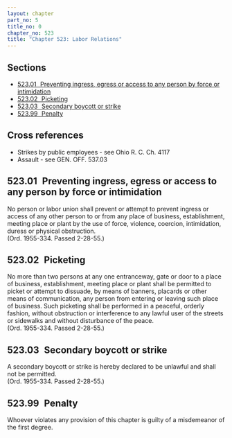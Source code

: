 ```yaml
---
layout: chapter
part_no: 5
title_no: 0
chapter_no: 523
title: "Chapter 523: Labor Relations"
---
```


## Sections

* [523.01   Preventing ingress, egress or access to any person by force or intimidation](#52301-preventing-ingress-egress-or-access-to-any-person-by-force-or-intimidation)
* [523.02   Picketing](#52302-picketing)
* [523.03   Secondary boycott or strike](#52303-secondary-boycott-or-strike)
* [523.99   Penalty](#52399-penalty)

## Cross references

* Strikes by public employees - see Ohio R. C. Ch. 4117
* Assault - see GEN. OFF. 537.03

## 523.01   Preventing ingress, egress or access to any person by force or intimidation

No person or labor union shall prevent or attempt to prevent ingress or
access of any other person to or from any place of business, establishment,
meeting place or plant by the use of force, violence, coercion, intimidation,
duress or physical obstruction.\
(Ord. 1955-334. Passed 2-28-55.)

## 523.02   Picketing

No more than two persons at any one entranceway, gate or door to a place of
business, establishment, meeting place or plant shall be permitted to picket or
attempt to dissuade, by means of banners, placards or other means of
communication, any person from entering or leaving such place of business. Such
picketing shall be performed in a peaceful, orderly fashion, without
obstruction or interference to any lawful user of the streets or sidewalks and
without disturbance of the peace.\
(Ord. 1955-334. Passed 2-28-55.)

## 523.03   Secondary boycott or strike

A secondary boycott or strike is hereby declared to be unlawful and shall
not be permitted.\
(Ord. 1955-334. Passed 2-28-55.)

## 523.99   Penalty

Whoever violates any provision of this chapter is guilty of a misdemeanor of
the first degree.
